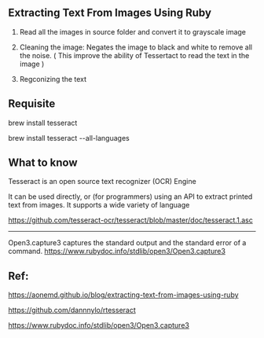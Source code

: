 ## Extracting Text From Images Using Ruby

1. Read all the images in source folder and convert it to grayscale image

2. Cleaning the image: Negates the image to black and white to remove all the noise. ( This improve the ability of Tessertact to read the text in the image )

3. Regconizing the text

## Requisite

brew install tesseract

brew install tesseract --all-languages

## What to know

Tesseract is an open source text recognizer (OCR) Engine

It can be used directly, or (for programmers) using an API to extract printed text from images. It supports a wide variety of language

https://github.com/tesseract-ocr/tesseract/blob/master/doc/tesseract.1.asc

-----
Open3.capture3 captures the standard output and the standard error of a command.
https://www.rubydoc.info/stdlib/open3/Open3.capture3

## Ref: 

https://aonemd.github.io/blog/extracting-text-from-images-using-ruby

https://github.com/dannnylo/rtesseract

https://www.rubydoc.info/stdlib/open3/Open3.capture3
